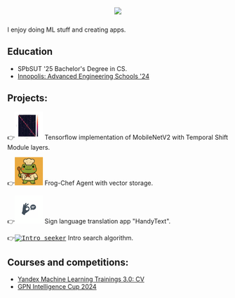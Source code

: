 <h1 align="center"><img src="https://media4.giphy.com/media/v1.Y2lkPTc5MGI3NjExdTJ1bXhrb2hwMjA5N2QzdnJ0YTIyaW8xaXFuY2ZnZmgxbWl4YWxiMCZlcD12MV9pbnRlcm5hbF9naWZfYnlfaWQmY3Q9cw/2DMN31jEeBLVJQGXz6/giphy.gif" width="100"/></h1>

I enjoy doing ML stuff and creating apps.


## Education
- SPbSUT '25 Bachelor's Degree in CS.
- [Innopolis: Advanced Engineering Schools '24](./Innopolis_certificate.pdf)

## Projects:

 👉<kbd><a href="https://github.com/UnkindGoose/MobileNetV2-TSM"><img alt="MobileNetV2-TSM" src="https://github.com/UnkindGoose/MobileNetV2-TSM/blob/main/images/confusion_matrix.png" width="64"/></a></kbd>
 Tensorflow implementation of MobileNetV2 with Temporal Shift Module layers.<br>

👉<kbd><a href="https://github.com/UnkindGoose/Frog-Chef-Agent"><img alt="Frog-Chef" src="https://github.com/UnkindGoose/Frog-Chef-Agent/blob/main/images/frog.png" width="64"/></a></kbd>
 Frog-Chef Agent with vector storage.<br>
 
👉<kbd><a href="https://www.rustore.ru/catalog/app/com.dima_zhogin.HandyText"><img alt="HandyText" src="./Handy_text_icon.png" width="64" /></a></kbd>
 Sign language translation app "HandyText".<br>

👉<kbd><a href="https://github.com/UnkindGoose/VK_TEST"><img alt="Intro seeker" src="https://upload.wikimedia.org/wikipedia/en/f/f1/TheSimpsons.jpg" width="64"/></a></kbd>
 Intro search algorithm.<br>


  
## Courses and competitions:
- [Yandex Machine Learning Trainings 3.0: CV](./Yandex_certificate.pdf)
- [GPN Intelligence Cup 2024](./GPN_Cup_Certificate.pdf)

